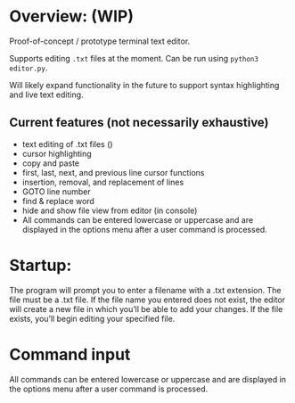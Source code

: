 # Overview: (WIP)
Proof-of-concept / prototype terminal text editor.

Supports editing `.txt` files at the moment.
Can be run using `python3 editor.py`.

Will likely expand functionality in the future to support syntax highlighting and
live text editing.

## Current features (not necessarily exhaustive)
- text editing of .txt files ()
- cursor highlighting
- copy and paste
- first, last, next, and previous line cursor functions
- insertion, removal, and replacement of lines
- GOTO line number 
- find & replace word
- hide and show file view from editor (in console)
- All commands can be entered lowercase or uppercase and are displayed in the options menu after a user command is processed.

# Startup:
The program will prompt you to enter a filename with a .txt extension.  The file must be a .txt file. If the file name you entered does not exist, the editor will create a new file in which you’ll be able to add your changes.
If the file exists, you’ll begin editing your specified file.

# Command input

All commands can be entered lowercase or uppercase and are displayed in the options menu after a user command is processed.
